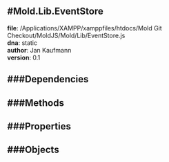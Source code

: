 
#Mold.Lib.EventStore
---------------------------------------

__file__: /Applications/XAMPP/xamppfiles/htdocs/Mold Git Checkout/MoldJS/Mold/Lib/EventStore.js  
__dna__: static  
__author__: Jan Kaufmann  
__version__: 0.1  
	






###Dependencies
--------------




   
###Methods
--------------
 

 
  
###Properties
-------------


 

###Objects
------------



		
